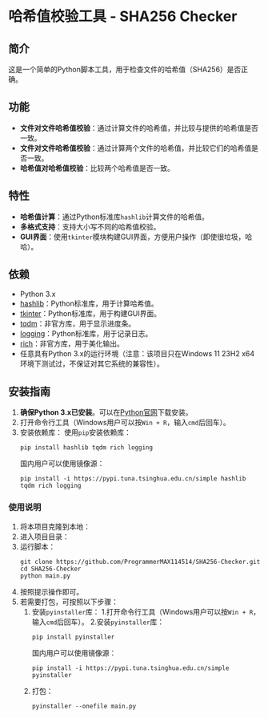 # 哈希值校验工具 - SHA256 Checker

## 简介
这是一个简单的Python脚本工具，用于检查文件的哈希值（SHA256）是否正确。

## 功能

- **文件对文件哈希值校验**：通过计算文件的哈希值，并比较与提供的哈希值是否一致。
- **文件对文件哈希值校验**：通过计算两个文件的哈希值，并比较它们的哈希值是否一致。
- **哈希值对哈希值校验**：比较两个哈希值是否一致。

## 特性
- **哈希值计算**：通过Python标准库`hashlib`计算文件的哈希值。
- **多格式支持**：支持大小写不同的哈希值校验。
- **GUI界面**：使用`tkinter`模块构建GUI界面，方便用户操作（即使很垃圾，哈哈）。
  
## 依赖
- Python 3.x
- [hashlib](https://docs.python.org/3/library/hashlib.html)：Python标准库，用于计算哈希值。
- [tkinter](https://docs.python.org/3/library/tkinter.html)：Python标准库，用于构建GUI界面。
- [tqdm](https://github.com/tqdm/tqdm)：非官方库，用于显示进度条。
- [logging](https://docs.python.org/3/library/logging.html)：Python标准库，用于记录日志。
- [rich](https://github.com/Textualize/rich)：非官方库，用于美化输出。
- 任意具有Python 3.x的运行环境（注意：该项目只在Windows 11 23H2 x64环境下测试过，不保证对其它系统的兼容性）。

## 安装指南

1. **确保Python 3.x已安装**。可以在[Python官网](https://www.python.org/downloads/)下载安装。
2. 打开命令行工具（Windows用户可以按`Win + R`，输入`cmd`后回车）。
3. 安装依赖库：
   使用`pip`安装依赖库：
   ```shell
   pip install hashlib tqdm rich logging
   ```
   国内用户可以使用镜像源：
   ```shell
   pip install -i https://pypi.tuna.tsinghua.edu.cn/simple hashlib tqdm rich logging
   ```

### 使用说明
1. 将本项目克隆到本地：
2. 进入项目目录：
3. 运行脚本：
   ```shell
   git clone https://github.com/ProgrammerMAX114514/SHA256-Checker.git
   cd SHA256-Checker
   python main.py
   ```
4. 按照提示操作即可。
5. 若需要打包，可按照以下步骤：
   1. 安装`pyinstaller`库：
      1.打开命令行工具（Windows用户可以按`Win + R`，输入`cmd`后回车）。
      2.安装`pyinstaller`库：
      ```shell
      pip install pyinstaller
      ```
      国内用户可以使用镜像源：
      ```shell
      pip install -i https://pypi.tuna.tsinghua.edu.cn/simple pyinstaller
      ```
   2. 打包：
      ```shell
      pyinstaller --onefile main.py
      ```
